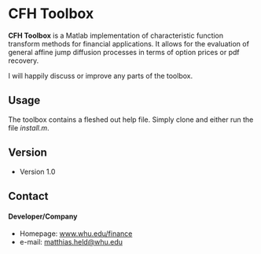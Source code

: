 CFH Toolbox
======
**CFH Toolbox** is a Matlab implementation of characteristic function 
transform methods for financial applications. It allows for the evaluation 
of general affine jump diffusion processes in terms of option prices or pdf
recovery. 

I will happily discuss or improve any parts of the toolbox.


## Usage
The toolbox contains a fleshed out help file. Simply clone and either run 
the file _install.m_.

## Version 
* Version 1.0

## Contact
#### Developer/Company
* Homepage: www.whu.edu/finance
* e-mail: matthias.held@whu.edu